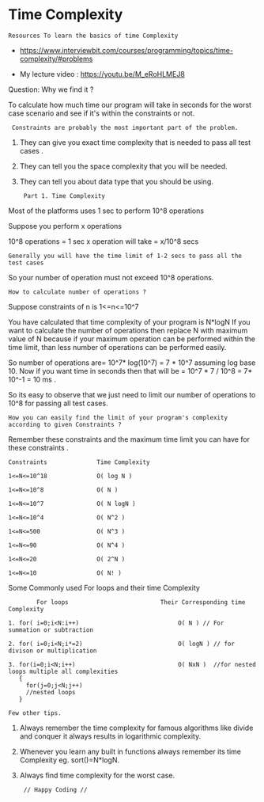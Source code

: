 # Time Complexity




    Resources To learn the basics of time Complexity 
- https://www.interviewbit.com/courses/programming/topics/time-complexity/#problems

- My lecture video : https://youtu.be/M_eRoHLMEJ8

Question: Why we find it ?

To calculate how much time our program will take in seconds for the worst case  scenario and see if it's within the constraints or not.
         
     Constraints are probably the most important part of the problem.

1. They can give you exact time complexity that is needed to pass all test cases .
2. They can tell you the space complexity that you will be needed.
3. They can tell you about data type that you should be using.

        Part 1. Time Complexity 

Most of the platforms uses 1 sec to perform 10^8 operations 

Suppose you perform x operations

10^8 operations = 1 sec
x operation will take = x/10^8 secs

    Generally you will have the time limit of 1-2 secs to pass all the test cases 

So your number of operation must not exceed 10^8 operations.

    How to calculate number of operations ?

Suppose constraints of n is 1<=n<=10^7 

You have calculated that time complexity of your program is N*logN
If you want to calculate the number of operations then replace N with maximum value of N because if your maximum operation can be performed within the time limit, than less number
of operations can be performed easily.

So number of operations are= 10^7* log(10^7) = 7 * 10^7 assuming log base 10.
Now if you want time in seconds then that will be = 10^7 * 7 / 10^8 = 7* 10^-1 = 10 ms .

So its easy to observe that we just need to limit our number of operations to 10^8 for passing all test cases.

    How you can easily find the limit of your program's complexity according to given Constraints ?

Remember these constraints and the maximum time limit you can have for these constraints .

    Constraints              Time Complexity

    1<=N<=10^18              O( log N )

    1<=N<=10^8               O( N )
 
    1<=N<=10^7               O( N logN )

    1<=N<=10^4               O( N^2 )

    1<=N<=500                O( N^3 )

    1<=N<=90                 O( N^4 )

    1<=N<=20                 O( 2^N )

    1<=N<=10                 O( N! )


Some Commonly used For loops and their time Complexity

            For loops                          Their Corresponding time Complexity

    1. for( i=0;i<N:i++)                            O( N ) // For summation or subtraction

    2. for( i=0;i<N;i*=2)                           O( logN ) // for divison or multiplication  

    3. for(i=0;i<N;i++)                             O( NxN )  //for nested loops multiple all complexities
       {
         for(j=0;j<N;j++)
         //nested loops
       }

    Few other tips.

1. Always remember the time complexity for famous algorithms like divide and conquer it always results in logarithmic complexity.

2. Whenever you learn any built in functions always remember its time Complexity eg. sort()=N*logN.

3. Always find time complexity for the worst case.

        // Happy Coding //
